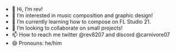 - 👋 Hi, I’m rev!
- 👀 I’m interested in music composition and graphic design!
- 🌱 I’m currently learning how to compose on FL Studio 21.
- 💞️ I’m looking to collaborate on small projects!
- 📫 How to reach me twitter @rev8207 and discord @carnivore07
- 😄 Pronouns: he/him
